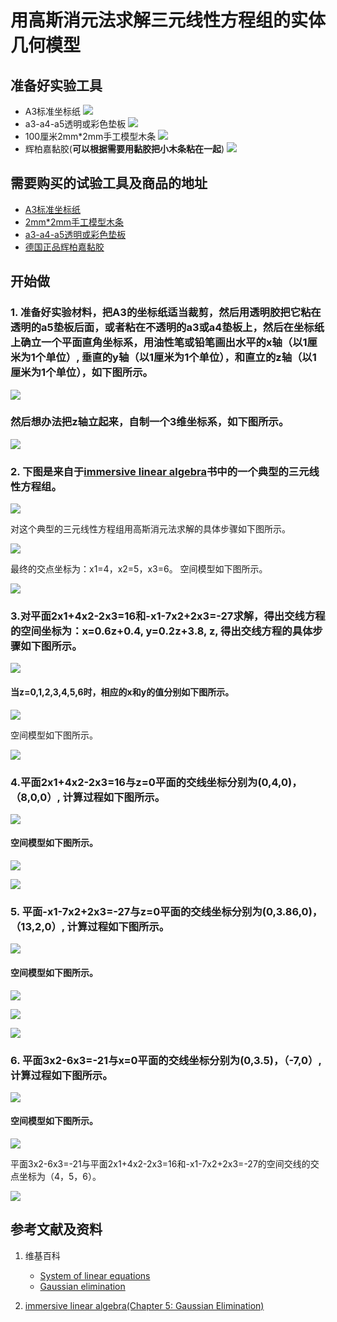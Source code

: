 # 用高斯消元法求解三元线性方程组的实体几何模型

## 准备好实验工具

- A3标准坐标纸
![](/images/线性代数/用高斯消元法求解三元线性方程组的实体几何模型/A3标准坐标纸.jpg)
- a3-a4-a5透明或彩色垫板
![](/images/线性代数/用高斯消元法求解三元线性方程组的实体几何模型/a3-a4-a5透明或彩色垫板.jpg)
- 100厘米2mm*2mm手工模型木条
![](/images/线性代数/用高斯消元法求解三元线性方程组的实体几何模型/2mm手工模型木条.jpg)
- 辉柏嘉黏胶(**可以根据需要用黏胶把小木条粘在一起**)
![](/images/线性代数/用高斯消元法求解三元线性方程组的实体几何模型/辉柏嘉黏胶.jpg)

## 需要购买的试验工具及商品的地址

- [A3标准坐标纸](https://detail.tmall.com/item.htm?id=27142292922&ali_refid=a3_430583_1006:1105863285:N:dZ%20MV6sJ%20YlXqxaoC1QlJw==:77285e2bbcb0cebf9d00068f21bd840f&ali_trackid=1_77285e2bbcb0cebf9d00068f21bd840f&spm=a230r.1.14.1&skuId=3165771512170)
- [2mm*2mm手工模型木条](https://item.taobao.com/item.htm?spm=a1z09.2.0.0.7f642e8dJTGJWM&id=543446811425&_u=3c6ncud14e3)
- [a3-a4-a5透明或彩色垫板](https://detail.tmall.com/item.htm?id=572373987578&spm=a1z09.2.0.0.7f642e8dJTGJWM&_u=3c6ncud6913&skuId=3884138486259)
- [德国正品辉柏嘉黏胶](https://detail.tmall.com/item.htm?id=578158176708&spm=a1z09.2.0.0.7f642e8dJTGJWM&_u=3c6ncudc3bc&skuId=3997768894943)

## 开始做

### 1. 准备好实验材料，把A3的坐标纸适当裁剪，然后用透明胶把它粘在透明的a5垫板后面，或者粘在不透明的a3或a4垫板上，然后在坐标纸上确立一个平面直角坐标系，用油性笔或铅笔画出水平的x轴（以1厘米为1个单位）, 垂直的y轴（以1厘米为1个单位），和直立的z轴（以1厘米为1个单位），如下图所示。

![](/images/线性代数/用高斯消元法求解三元线性方程组的实体几何模型/1a1.jpg)

### 然后想办法把z轴立起来，自制一个3维坐标系，如下图所示。

![](/images/线性代数/用高斯消元法求解三元线性方程组的实体几何模型/1a2.jpg)

### 2. 下图是来自于[immersive linear algebra](http://immersivemath.com/ila/ch05_gausselim/ch05.html)书中的一个典型的三元线性方程组。

![](/images/线性代数/用高斯消元法求解三元线性方程组的实体几何模型/2a0.jpg)

对这个典型的三元线性方程组用高斯消元法求解的具体步骤如下图所示。

![](/images/线性代数/用高斯消元法求解三元线性方程组的实体几何模型/2a1.jpg)

最终的交点坐标为：x1=4，x2=5，x3=6。 空间模型如下图所示。

![](/images/线性代数/用高斯消元法求解三元线性方程组的实体几何模型/2a2.jpg)

### 3.对平面2x1+4x2-2x3=16和-x1-7x2+2x3=-27求解，得出交线方程的空间坐标为：x=0.6z+0.4, y=0.2z+3.8, z, 得出交线方程的具体步骤如下图所示。

![](/images/线性代数/用高斯消元法求解三元线性方程组的实体几何模型/3a1.jpg)

#### 当z=0,1,2,3,4,5,6时，相应的x和y的值分别如下图所示。

![](/images/线性代数/用高斯消元法求解三元线性方程组的实体几何模型/3a2.jpg)

空间模型如下图所示。

![](/images/线性代数/用高斯消元法求解三元线性方程组的实体几何模型/3a3.jpg)

### 4.平面2x1+4x2-2x3=16与z=0平面的交线坐标分别为(0,4,0)，（8,0,0）, 计算过程如下图所示。

![](/images/线性代数/用高斯消元法求解三元线性方程组的实体几何模型/4a1.jpg)

#### 空间模型如下图所示。

![](/images/线性代数/用高斯消元法求解三元线性方程组的实体几何模型/4a2.jpg)

![](/images/线性代数/用高斯消元法求解三元线性方程组的实体几何模型/4a3.jpg)

### 5. 平面-x1-7x2+2x3=-27与z=0平面的交线坐标分别为(0,3.86,0)，（13,2,0）, 计算过程如下图所示。

![](/images/线性代数/用高斯消元法求解三元线性方程组的实体几何模型/5a1.jpg)

#### 空间模型如下图所示。

![](/images/线性代数/用高斯消元法求解三元线性方程组的实体几何模型/5a2.jpg)

![](/images/线性代数/用高斯消元法求解三元线性方程组的实体几何模型/5a3.jpg)

![](/images/线性代数/用高斯消元法求解三元线性方程组的实体几何模型/5a4.jpg)

### 6. 平面3x2-6x3=-21与x=0平面的交线坐标分别为(0,3.5)，（-7,0）, 计算过程如下图所示。

![](/images/线性代数/用高斯消元法求解三元线性方程组的实体几何模型/6a1.jpg)

#### 空间模型如下图所示。

![](/images/线性代数/用高斯消元法求解三元线性方程组的实体几何模型/6a2.jpg)

平面3x2-6x3=-21与平面2x1+4x2-2x3=16和-x1-7x2+2x3=-27的空间交线的交点坐标为（4，5，6）。

![](/images/线性代数/用高斯消元法求解三元线性方程组的实体几何模型/6a3.jpg)

## 参考文献及资料

1. 维基百科
	- [System of linear equations](https://en.wikipedia.org/wiki/System_of_linear_equations) 
	- [Gaussian elimination](https://en.wikipedia.org/wiki/Gaussian_elimination) 

2. [immersive linear algebra(Chapter 5: Gaussian Elimination)](http://immersivemath.com/ila/ch05_gausselim/ch05.html)